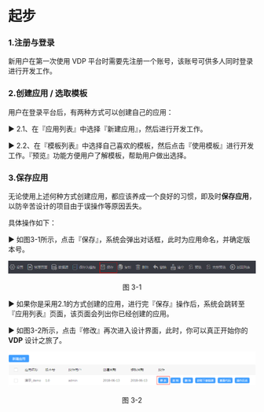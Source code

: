 # 起步

### 1.注册与登录
新用户在第一次使用 VDP 平台时需要先注册一个账号，该账号可供多人同时登录进行开发工作。

### 2.创建应用 / 选取模板
用户在登录平台后，有两种方式可以创建自己的应用： 

▶ 2.1、在『应用列表』中选择『新建应用』，然后进行开发工作。

▶ 2.2、在『模板列表』中选择自己喜欢的模板，然后点击『使用模板』进行开发工作。『预览』功能方便用户了解模板，帮助用户做出选择。

### 3.保存应用
无论使用上述何种方式创建应用，都应该养成一个良好的习惯，即及时**保存应用**，以防辛苦设计的项目由于误操作等原因丢失。  

具体操作如下：  

▶ 如图3-1所示，点击『保存』，系统会弹出对话框，此时为应用命名，并确定版本号。

<div style="width:100%; text-align: center">
  <img src="./demo/save.png" />
  <p>图 3-1</p>
</div>

▶ 如果你是采用2.1的方式创建的应用，进行完『保存』操作后，系统会跳转至『应用列表』页面，该页面会列出你已经创建的应用。

▶ 如图3-2所示，点击『修改』再次进入设计界面，此时，你可以真正开始你的 **VDP** 设计之旅了。

<div style="width:100%; text-align: center">
  <img src="./demo/modify.png" />
  <p>图 3-2</p>
</div>




